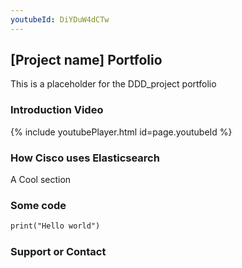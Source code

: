 ```yaml
---
youtubeId: DiYDuW4dCTw
---
```

## [Project name] Portfolio

This is a placeholder for the DDD_project portfolio

### Introduction Video
{% include youtubePlayer.html id=page.youtubeId %}

### How Cisco uses Elasticsearch

A Cool section

### Some code

 ```markdown
print("Hello world")
```

### Support or Contact


